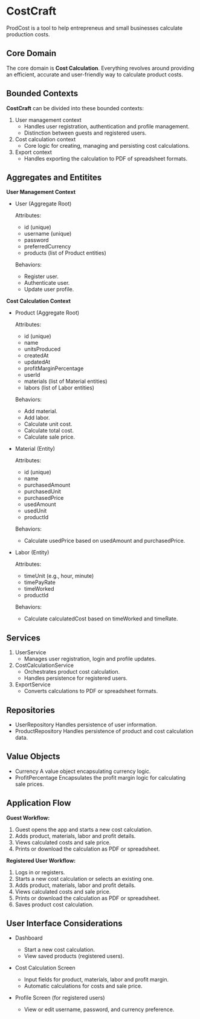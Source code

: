 # CostCraft
ProdCost is a tool to help entrepreneus and small businesses calculate production costs.

## Core Domain

The core domain is **Cost Calculation**. Everything revolves around providing an efficient, 
accurate and user-friendly way to calculate product costs.

## Bounded Contexts

**CostCraft** can be divided into these bounded contexts:
1. User management context
	- Handles user registration, authentication and profile management.
	- Distinction between guests and registered users.
2. Cost calculation context
	- Core logic for creating, managing and persisting cost calculations.
3. Export context
	- Handles exporting the calculation to PDF of spreadsheet formats.

## Aggregates and Entitites
**User Management Context**
- User (Aggregate Root)

    Attributes:
    - id (unique)
    - username (unique)
    - password
    - preferredCurrency
    - products (list of Product entities)

    Behaviors:
    - Register user.
    - Authenticate user.
    - Update user profile.

**Cost Calculation Context**

- Product (Aggregate Root)

    Attributes:
    - id (unique)
    - name
    - unitsProduced
    - createdAt
    - updatedAt
    - profitMarginPercentage
    - userId
    - materials (list of Material entities)
    - labors (list of Labor entities)

    Behaviors:
    - Add material.
    - Add labor.
    - Calculate unit cost.
    - Calculate total cost.
    - Calculate sale price.

- Material (Entity)

    Attributes:
    - id (unique)
    - name
    - purchasedAmount
    - purchasedUnit
    - purchasedPrice
    - usedAmount
    - usedUnit
    - productId

    Behaviors:
    - Calculate usedPrice based on usedAmount and purchasedPrice.

- Labor (Entity)

    Attributes:
    - timeUnit (e.g., hour, minute)
    - timePayRate
    - timeWorked
    - productId

    Behaviors:
    - Calculate calculatedCost based on timeWorked and timeRate.

## Services

1. UserService
	- Manages user registration, login and profile updates.
2. CostCalculationService
	- Orchestrates product cost calculation.
	- Handles persistence for registered users.
3. ExportService
	- Converts calculations to PDF or spreadsheet formats.

## Repositories
- UserRepository
	Handles persistence of user information.
- ProductRepository
	Handles persistence of product and cost calculation data.

## Value Objects
- Currency
	A value object encapsulating currency logic.
- ProfitPercentage
	Encapsulates the profit margin logic for calculating sale prices.

## Application Flow
**Guest Workflow:**
1. Guest opens the app and starts a new cost calculation.
2. Adds product, materials, labor and profit details.
3. Views calculated costs and sale price.
4. Prints or download the calculation as PDF or spreadsheet. 

**Registered User Workflow:**
1. Logs in or registers.
2. Starts a new cost calculation or selects an existing one.
3. Adds product, materials, labor and profit details.
4. Views calculated costs and sale price.
5. Prints or download the calculation as PDF or spreadsheet. 
7. Saves product cost calculation.

## User Interface Considerations
- Dashboard
	- Start a new cost calculation.
	- View saved products (registered users).

- Cost Calculation Screen
	- Input fields for product, materials, labor and profit margin.
	- Automatic calculations for costs and sale price.

- Profile Screen (for registered users)
    - View or edit username, password, and currency preference.